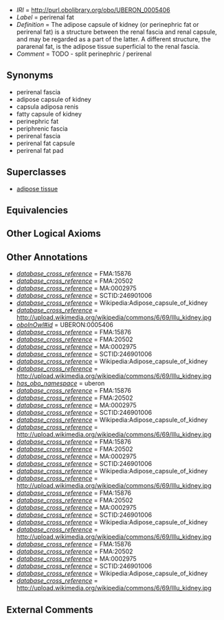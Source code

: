  * *IRI* = http://purl.obolibrary.org/obo/UBERON_0005406
 * *Label* = perirenal fat
 * *Definition* = The adipose capsule of kidney (or perinephric fat or perirenal fat) is a structure between the renal fascia and renal capsule, and may be regarded as a part of the latter. A different structure, the pararenal fat, is the adipose tissue superficial to the renal fascia.
 * *Comment* = TODO - split perinephric / perirenal

## Synonyms

 * perirenal fascia
 * adipose capsule of kidney
 * capsula adiposa renis
 * fatty capsule of kidney
 * perinephric fat
 * periphrenic fascia
 * perirenal fascia
 * perirenal fat capsule
 * perirenal fat pad

## Superclasses

 * [adipose tissue](../../UBERON/13/UBERON_0001013.md)

## Equivalencies


## Other Logical Axioms


## Other Annotations

 * *[database_cross_reference](../../ef/oboInOwl#hasDbXref.md)* = FMA:15876
 * *[database_cross_reference](../../ef/oboInOwl#hasDbXref.md)* = FMA:20502
 * *[database_cross_reference](../../ef/oboInOwl#hasDbXref.md)* = MA:0002975
 * *[database_cross_reference](../../ef/oboInOwl#hasDbXref.md)* = SCTID:246901006
 * *[database_cross_reference](../../ef/oboInOwl#hasDbXref.md)* = Wikipedia:Adipose_capsule_of_kidney
 * *[database_cross_reference](../../ef/oboInOwl#hasDbXref.md)* = http://upload.wikimedia.org/wikipedia/commons/6/69/Illu_kidney.jpg
 * *[oboInOwl#id](../../id/oboInOwl#id.md)* = UBERON:0005406
 * *[database_cross_reference](../../ef/oboInOwl#hasDbXref.md)* = FMA:15876
 * *[database_cross_reference](../../ef/oboInOwl#hasDbXref.md)* = FMA:20502
 * *[database_cross_reference](../../ef/oboInOwl#hasDbXref.md)* = MA:0002975
 * *[database_cross_reference](../../ef/oboInOwl#hasDbXref.md)* = SCTID:246901006
 * *[database_cross_reference](../../ef/oboInOwl#hasDbXref.md)* = Wikipedia:Adipose_capsule_of_kidney
 * *[database_cross_reference](../../ef/oboInOwl#hasDbXref.md)* = http://upload.wikimedia.org/wikipedia/commons/6/69/Illu_kidney.jpg
 * *[has_obo_namespace](../../ce/oboInOwl#hasOBONamespace.md)* = uberon
 * *[database_cross_reference](../../ef/oboInOwl#hasDbXref.md)* = FMA:15876
 * *[database_cross_reference](../../ef/oboInOwl#hasDbXref.md)* = FMA:20502
 * *[database_cross_reference](../../ef/oboInOwl#hasDbXref.md)* = MA:0002975
 * *[database_cross_reference](../../ef/oboInOwl#hasDbXref.md)* = SCTID:246901006
 * *[database_cross_reference](../../ef/oboInOwl#hasDbXref.md)* = Wikipedia:Adipose_capsule_of_kidney
 * *[database_cross_reference](../../ef/oboInOwl#hasDbXref.md)* = http://upload.wikimedia.org/wikipedia/commons/6/69/Illu_kidney.jpg
 * *[database_cross_reference](../../ef/oboInOwl#hasDbXref.md)* = FMA:15876
 * *[database_cross_reference](../../ef/oboInOwl#hasDbXref.md)* = FMA:20502
 * *[database_cross_reference](../../ef/oboInOwl#hasDbXref.md)* = MA:0002975
 * *[database_cross_reference](../../ef/oboInOwl#hasDbXref.md)* = SCTID:246901006
 * *[database_cross_reference](../../ef/oboInOwl#hasDbXref.md)* = Wikipedia:Adipose_capsule_of_kidney
 * *[database_cross_reference](../../ef/oboInOwl#hasDbXref.md)* = http://upload.wikimedia.org/wikipedia/commons/6/69/Illu_kidney.jpg
 * *[database_cross_reference](../../ef/oboInOwl#hasDbXref.md)* = FMA:15876
 * *[database_cross_reference](../../ef/oboInOwl#hasDbXref.md)* = FMA:20502
 * *[database_cross_reference](../../ef/oboInOwl#hasDbXref.md)* = MA:0002975
 * *[database_cross_reference](../../ef/oboInOwl#hasDbXref.md)* = SCTID:246901006
 * *[database_cross_reference](../../ef/oboInOwl#hasDbXref.md)* = Wikipedia:Adipose_capsule_of_kidney
 * *[database_cross_reference](../../ef/oboInOwl#hasDbXref.md)* = http://upload.wikimedia.org/wikipedia/commons/6/69/Illu_kidney.jpg
 * *[database_cross_reference](../../ef/oboInOwl#hasDbXref.md)* = FMA:15876
 * *[database_cross_reference](../../ef/oboInOwl#hasDbXref.md)* = FMA:20502
 * *[database_cross_reference](../../ef/oboInOwl#hasDbXref.md)* = MA:0002975
 * *[database_cross_reference](../../ef/oboInOwl#hasDbXref.md)* = SCTID:246901006
 * *[database_cross_reference](../../ef/oboInOwl#hasDbXref.md)* = Wikipedia:Adipose_capsule_of_kidney
 * *[database_cross_reference](../../ef/oboInOwl#hasDbXref.md)* = http://upload.wikimedia.org/wikipedia/commons/6/69/Illu_kidney.jpg

## External Comments

